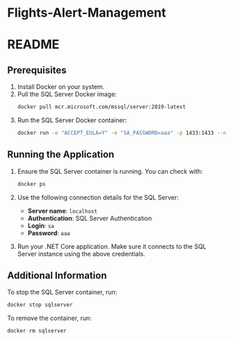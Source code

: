 # Flights-Alert-Management

# README

## Prerequisites

1. Install Docker on your system.
2. Pull the SQL Server Docker image:
   ```bash
   docker pull mcr.microsoft.com/mssql/server:2019-latest
   ```
3. Run the SQL Server Docker container:
   ```bash
   docker run -e "ACCEPT_EULA=Y" -e "SA_PASSWORD=aaa" -p 1433:1433 --name sqlserver -d mcr.microsoft.com/mssql/server:2019-latest
   ```

## Running the Application

1. Ensure the SQL Server container is running. You can check with:
   ```bash
   docker ps
   ```
2. Use the following connection details for the SQL Server:
   - **Server name**: `localhost`
   - **Authentication**: SQL Server Authentication
   - **Login**: `sa`
   - **Password**: `aaa`

3. Run your .NET Core application. Make sure it connects to the SQL Server instance using the above credentials.

## Additional Information

To stop the SQL Server container, run:
```bash
docker stop sqlserver
```

To remove the container, run:
```bash
docker rm sqlserver
```

